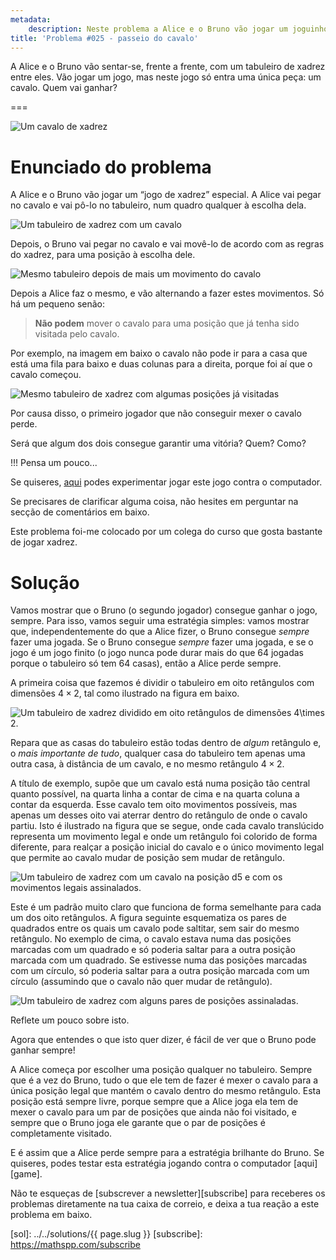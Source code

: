 ```yaml
---
metadata:
    description: Neste problema a Alice e o Bruno vão jogar um joguinho que também se joga num tabuleiro de xadrez, mas não é xadrez!
title: 'Problema #025 - passeio do cavalo'
---
```


A Alice e o Bruno vão sentar-se, frente a frente, com um tabuleiro de xadrez entre eles.
Vão jogar um jogo, mas neste jogo só entra uma única peça: um cavalo.
Quem vai ganhar?

===

![Um cavalo de xadrez](thumbnail.jpg "Fotografia de Piotr Makowski no Unsplash")


# Enunciado do problema

A Alice e o Bruno vão jogar um “jogo de xadrez” especial.
A Alice vai pegar no cavalo e vai pô-lo no tabuleiro, num quadro qualquer à escolha dela.

![Um tabuleiro de xadrez com um cavalo](_chessboard_01.png)

Depois, o Bruno vai pegar no cavalo e vai movê-lo de acordo com as regras do xadrez, para uma posição à escolha dele.

![Mesmo tabuleiro depois de mais um movimento do cavalo](_chessboard_02.png)

Depois a Alice faz o mesmo, e vão alternando a fazer estes movimentos.
Só há um pequeno senão:

 > **Não podem** mover o cavalo para uma posição que já tenha sido visitada pelo cavalo.

Por exemplo, na imagem em baixo o cavalo não pode ir para a casa que está uma fila para baixo e duas colunas para a direita, porque foi aí que o cavalo começou.

![Mesmo tabuleiro de xadrez com algumas posições já visitadas](_chessboard_03.png)

Por causa disso, o primeiro jogador que não conseguir mexer o cavalo perde.

Será que algum dos dois consegue garantir uma vitória? Quem? Como?

!!! Pensa um pouco...

Se quiseres, [aqui](https://mathspp.com/pt/games/knights-tour) podes experimentar jogar este jogo contra o computador.

Se precisares de clarificar alguma coisa, não hesites em perguntar na secção de comentários em baixo.

Este problema foi-me colocado por um colega do curso que gosta bastante de jogar xadrez.


# Solução

Vamos mostrar que o Bruno (o segundo jogador) consegue ganhar o jogo, sempre.
Para isso, vamos seguir uma estratégia simples: vamos mostrar que,
independentemente do que a Alice fizer, o Bruno consegue *sempre* fazer uma jogada.
Se o Bruno consegue *sempre* fazer uma jogada, e se o jogo é um jogo finito
(o jogo nunca pode durar mais do que $64$ jogadas porque o tabuleiro só tem $64$ casas),
então a Alice perde sempre.

A primeira coisa que fazemos é dividir o tabuleiro em oito retângulos com dimensões
$4 \times 2$, tal como ilustrado na figura em baixo.

![Um tabuleiro de xadrez dividido em oito retângulos de dimensões $4\times 2$.](_sol_chessboard_01.png)

Repara que as casas do tabuleiro estão todas dentro de *algum* retângulo e, o *mais
importante de tudo*, qualquer casa do tabuleiro tem apenas uma outra casa, à distância
de um cavalo, e no mesmo retângulo $4\times 2$.

A título de exemplo, supõe que um cavalo está numa posição tão central quanto possível,
na quarta linha a contar de cima e na quarta coluna a contar da esquerda.
Esse cavalo tem oito movimentos possíveis, mas apenas um desses oito vai aterrar dentro
do retângulo de onde o cavalo partiu.
Isto é ilustrado na figura que se segue, onde cada cavalo translúcido representa um
movimento legal e onde um retângulo foi colorido de forma diferente,
para realçar a posição inicial do cavalo e o único movimento legal que permite ao
cavalo mudar de posição sem mudar de retângulo.

![Um tabuleiro de xadrez com um cavalo na posição d5 e com os movimentos legais assinalados.](_sol_chessboard_02.png)

Este é um padrão muito claro que funciona de forma semelhante para cada um dos oito
retângulos.
A figura seguinte esquematiza os pares de quadrados entre os quais um cavalo pode
saltitar, sem sair do mesmo retângulo.
No exemplo de cima, o cavalo estava numa das posições marcadas com um quadrado e só
poderia saltar para a outra posição marcada com um quadrado.
Se estivesse numa das posições marcadas com um círculo, só poderia saltar para a outra
posição marcada com um círculo (assumindo que o cavalo não quer mudar de retângulo).

![Um tabuleiro de xadrez com alguns pares de posições assinaladas.](_sol_chessboard_03.png)

Reflete um pouco sobre isto.

Agora que entendes o que isto quer dizer, é fácil de ver que o Bruno pode ganhar
sempre!

A Alice começa por escolher uma posição qualquer no tabuleiro.
Sempre que é a vez do
Bruno, tudo o que ele tem de fazer é mexer o cavalo para a única posição legal que
mantém o cavalo dentro do mesmo retângulo.
Esta posição está sempre livre, porque sempre que a Alice joga ela tem de mexer o
cavalo para um par de posições que ainda não foi visitado, e sempre que o Bruno joga
ele garante que o par de posições é completamente visitado.

E é assim que a Alice perde sempre para a estratégia brilhante do Bruno.
Se quiseres, podes testar esta estratégia jogando contra o computador [aqui][game].


Não te esqueças de [subscrever a newsletter][subscribe] para receberes os problemas diretamente na tua caixa de correio,
e deixa a tua reação a este problema em baixo.

[sol]: ../../solutions/{{ page.slug }}
[subscribe]: https://mathspp.com/subscribe
